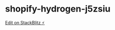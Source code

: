 # shopify-hydrogen-j5zsiu

[Edit on StackBlitz ⚡️](https://stackblitz.com/edit/shopify-hydrogen-j5zsiu)